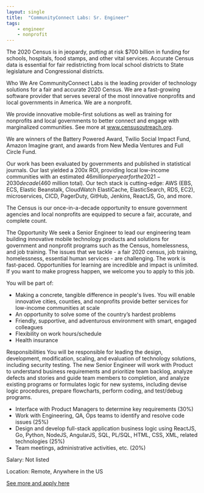 ```yaml
---
layout: single
title:  "CommunityConnect Labs: Sr. Engineer"
tags: 
    - engineer
    - nonprofit
---
```

The 2020 Census is in jeopardy, putting at risk $700 billion in funding for schools, hospitals, food stamps, and other vital services. Accurate Census data is essential for fair redistricting from local school districts to State legislature and Congressional districts.

Who We Are
CommunityConnect Labs is the leading provider of technology solutions for a fair and accurate 2020 Census. We are a fast-growing software provider that serves several of the most innovative nonprofits and local governments in America. We are a nonprofit.

We provide innovative mobile-first solutions as well as training for nonprofits and local governments to better connect and engage with marginalized communities. See more at www.censusoutreach.org.

We are winners of the Battery Powered Award, Twilio Social Impact Fund, Amazon Imagine grant, and awards from New Media Ventures and Full Circle Fund.

Our work has been evaluated by governments and published in statistical journals. Our last yielded a 200x ROI, providing local low-income communities with an estimated $46 million per year for the 2021-2030 decade ($460 million total). Our tech stack is cutting-edge: AWS (EBS, ECS, Elastic Beanstalk, CloudWatch ElastiCache, ElasticSearch, RDS, EC2), microservices, CICD, PagerDuty, GitHub, Jenkins, ReactJS, Go, and more.

The Census is our once-in-a-decade opportunity to ensure government agencies and local nonprofits are equipped to secure a fair, accurate, and complete count.

The Opportunity
We seek a Senior Engineer to lead our engineering team building innovative mobile technology products and solutions for government and nonprofit programs such as the Census, homelessness, and job training. The issues that we tackle - a fair 2020 census, job training, homelessness, essential human services - are challenging. The work is fast-paced. Opportunities for learning are incredible and impact is unlimited. If you want to make progress happen, we welcome you to apply to this job.

You will be part of:
* Making a concrete, tangible difference in people's lives. You will enable innovative cities, counties, and nonprofits provide better services for low-income communities at scale
* An opportunity to solve some of the country’s hardest problems
* Friendly, supportive, and adventurous environment with smart, engaged colleagues
* Flexibility on work hours/schedule
* Health insurance

Responsibilities
You will be responsible for leading the design, development, modification, scaling, and evaluation of technology solutions, including security testing. The new Senior Engineer will work with Product to understand business requirements and prioritize team backlog, analyze defects and stories and guide team members to completion, and analyze existing programs or formulates logic for new systems, including devise logic procedures, prepare flowcharts, perform coding, and test/debug programs.
* Interface with Product Managers to determine key requirements (30%)
* Work with Engineering, QA, Ops teams to identify and resolve code issues (25%)
* Design and develop full-stack application business logic using ReactJS, Go, Python, NodeJS, AngularJS, SQL, PL/SQL, HTML, CSS, XML, related technologies (25%)
* Team meetings, administrative activities, etc. (20%)


Salary: Not listed

Location: Remote, Anywhere in the US


[See more and apply here](https://www.linkedin.com/jobs/cap/view/1554436865/?pathWildcard=1554436865&trk=mcm)
